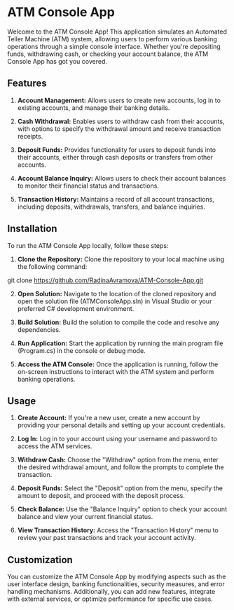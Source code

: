 # ATM Console App
Welcome to the ATM Console App! This application simulates an Automated Teller Machine (ATM) system, allowing users to perform various banking operations through a simple console interface. Whether you're depositing funds, withdrawing cash, or checking your account balance, the ATM Console App has got you covered.

## Features
1. **Account Management:** Allows users to create new accounts, log in to existing accounts, and manage their banking details.

2. **Cash Withdrawal:** Enables users to withdraw cash from their accounts, with options to specify the withdrawal amount and receive transaction receipts.

3. **Deposit Funds:** Provides functionality for users to deposit funds into their accounts, either through cash deposits or transfers from other accounts.

4. **Account Balance Inquiry:** Allows users to check their account balances to monitor their financial status and transactions.

5. **Transaction History:** Maintains a record of all account transactions, including deposits, withdrawals, transfers, and balance inquiries.

## Installation
To run the ATM Console App locally, follow these steps:

1. **Clone the Repository:** Clone the repository to your local machine using the following command:

git clone https://github.com/RadinaAvramova/ATM-Console-App.git

2. **Open Solution:** Navigate to the location of the cloned repository and open the solution file (ATMConsoleApp.sln) in Visual Studio or your preferred C# development environment.

3. **Build Solution:** Build the solution to compile the code and resolve any dependencies.

4. **Run Application:** Start the application by running the main program file (Program.cs) in the console or debug mode.

5. **Access the ATM Console:** Once the application is running, follow the on-screen instructions to interact with the ATM system and perform banking operations.

## Usage
1. **Create Account:** If you're a new user, create a new account by providing your personal details and setting up your account credentials.

2. **Log In:** Log in to your account using your username and password to access the ATM services.

3. **Withdraw Cash:** Choose the "Withdraw" option from the menu, enter the desired withdrawal amount, and follow the prompts to complete the transaction.

4. **Deposit Funds:** Select the "Deposit" option from the menu, specify the amount to deposit, and proceed with the deposit process.

5. **Check Balance:** Use the "Balance Inquiry" option to check your account balance and view your current financial status.

6. **View Transaction History:** Access the "Transaction History" menu to review your past transactions and track your account activity.

## Customization
You can customize the ATM Console App by modifying aspects such as the user interface design, banking functionalities, security measures, and error handling mechanisms. Additionally, you can add new features, integrate with external services, or optimize performance for specific use cases.
